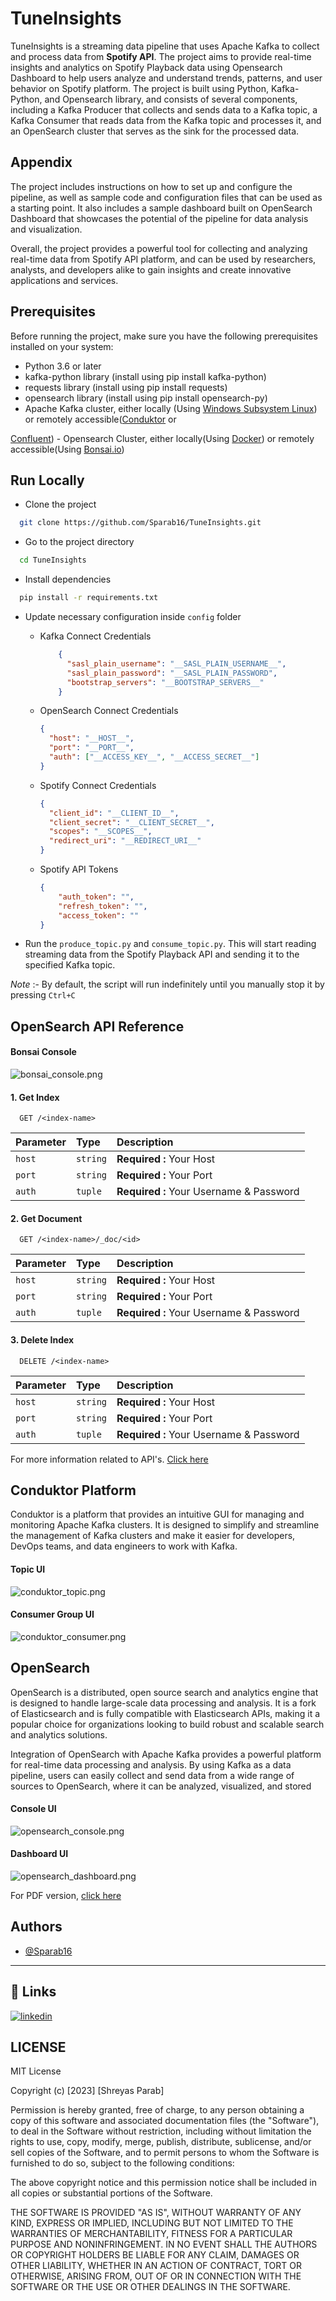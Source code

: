 # TuneInsights
TuneInsights is a streaming data pipeline that uses Apache Kafka to collect and process data from __Spotify API__. 
The project aims to provide real-time insights and analytics on Spotify Playback data using Opensearch Dashboard 
to help users analyze and understand trends, patterns, and user behavior on Spotify platform.
The project is built using Python, Kafka-Python, and Opensearch library, and consists of several 
components, including a Kafka Producer that collects and sends data to a Kafka topic, a Kafka Consumer 
that reads data from the Kafka topic and processes it, and an OpenSearch cluster that serves as the 
sink for the processed data.

## Appendix

The project includes instructions on how to set up and configure the pipeline, as well as sample code 
and configuration files that can be used as a starting point. It also includes a sample dashboard built 
on OpenSearch Dashboard that showcases the potential of the pipeline for data analysis and visualization.

Overall, the project provides a powerful tool for collecting and analyzing real-time data from Spotify API 
platform, and can be used by researchers, analysts, and developers alike to gain insights and 
create innovative applications and services.

## Prerequisites
Before running the project, make sure you have the following prerequisites installed on your system:
- Python 3.6 or later
- kafka-python library (install using pip install kafka-python)
- requests library (install using pip install requests)
- opensearch library (install using pip install opensearch-py)
- Apache Kafka cluster, either locally (Using <a href="https://www.conduktor.io/kafka/starting-kafka/">Windows Subsystem Linux</a>) or
remotely accessible(<a href="https://www.conduktor.io/kafka/how-to-start-kafka-with-conduktor/">Conduktor</a> or 
<a href="https://www.confluent.io/confluent-cloud/?utm_medium=sem&utm_source=bing&utm_campaign=ch.sem_br.brand_tp.prs_tgt.confluent-brand_mt.mbm_rgn.india_lng.eng_dv.all_con.confluent-cloud&utm_term=%2Bconfluent%20%2Bcloud&creative=&device=c&placement=&msclkid=abc6040c586011993d406050f8ae5ae1">
Confluent</a>)
- Opensearch Cluster, either locally(Using <a href="https://opensearch.org/docs/latest/install-and-configure/install-dashboards/docker/">Docker</a>)
or remotely accessible(Using <a href="https://bonsai.io/">Bonsai.io</a>)

## Run Locally

- Clone the project

```bash
  git clone https://github.com/Sparab16/TuneInsights.git
```

- Go to the project directory

```bash
  cd TuneInsights
```

- Install dependencies

```bash
  pip install -r requirements.txt
```

-  Update necessary configuration inside `config` folder

    - Kafka Connect Credentials
        ```json
            {
              "sasl_plain_username": "__SASL_PLAIN_USERNAME__",
              "sasl_plain_password": "__SASL_PLAIN_PASSWORD",
              "bootstrap_servers": "__BOOTSTRAP_SERVERS__"
            }
      ```
    - OpenSearch Connect Credentials
        ```json
        {
          "host": "__HOST__",
          "port": "__PORT__",
          "auth": ["__ACCESS_KEY__", "__ACCESS_SECRET__"]
      }
      ```
    
    - Spotify Connect Credentials
      ```json
      {
        "client_id": "__CLIENT_ID__",
        "client_secret": "__CLIENT_SECRET__",
        "scopes": "__SCOPES__",
        "redirect_uri": "__REDIRECT_URI__"
      }
      ```
      
    - Spotify API Tokens
      ```json
      {
          "auth_token": "",
          "refresh_token": "",
          "access_token": ""
      }
      ```
      
- Run the `produce_topic.py` and `consume_topic.py`. This will start reading streaming data from the 
Spotify Playback API and sending it to the specified Kafka topic.

_Note_ :- By default, the script will run indefinitely until you manually stop it by pressing ```Ctrl+C```


## OpenSearch API Reference

#### Bonsai Console

![bonsai_console.png](ref%2Fimages%2Fbonsai_console.png)

#### 1. Get Index

```http
  GET /<index-name>
```

| Parameter | Type     | Description                             |
|:----------|:---------|:----------------------------------------|
| `host`    | `string` | **Required :** Your Host                |
| `port`    | `string` | **Required :** Your Port                |
| `auth`    | `tuple`  | **Required :** Your Username & Password |


#### 2. Get Document

```http
  GET /<index-name>/_doc/<id>
```

| Parameter | Type     | Description                             |
|:----------|:---------|:----------------------------------------|
| `host`    | `string` | **Required :** Your Host                |
| `port`    | `string` | **Required :** Your Port                |
| `auth`    | `tuple`  | **Required :** Your Username & Password |

#### 3. Delete Index

```http
  DELETE /<index-name>
```

| Parameter | Type     | Description                             |
|:----------|:---------|:----------------------------------------|
| `host`    | `string` | **Required :** Your Host                |
| `port`    | `string` | **Required :** Your Port                |
| `auth`    | `tuple`  | **Required :** Your Username & Password |


For more information related to API's. <a href="https://opensearch.org/docs/latest/api-reference/index-apis/index/">
Click here</a>



## Conduktor Platform

Conduktor is a platform that provides an intuitive GUI for managing and monitoring Apache Kafka clusters. It is designed to simplify and streamline the management of Kafka clusters and make it easier for developers, DevOps teams, and data engineers to work with Kafka.


#### Topic UI
![conduktor_topic.png](ref%2Fimages%2Fconduktor_topic.png)

#### Consumer Group UI
![conduktor_consumer.png](ref%2Fimages%2Fconduktor_consumer.png)


## OpenSearch

OpenSearch is a distributed, open source search and analytics engine that is designed to handle large-scale data processing and analysis. It is a fork of Elasticsearch and is fully compatible with Elasticsearch APIs, making it a popular choice for organizations looking to build robust and scalable search and analytics solutions.

Integration of OpenSearch with Apache Kafka provides a powerful platform for real-time data processing and analysis. By using Kafka as a data pipeline, users can easily collect and send data from a wide range of sources to OpenSearch, where it can be analyzed, visualized, and stored

#### Console UI
![opensearch_console.png](ref%2Fimages%2Fopensearch_console.png)

#### Dashboard UI

![opensearch_dashboard.png](ref%2Fimages%2Fopensearch_dashboard.png)

For PDF version, [click here](ref%2Fdashboards%2FTuneInsightsAnalytics%20-%20OpenSearch%20Dashboards.pdf)

## Authors

- [@Sparab16](https://github.com/Sparab16)
----

## 🔗 Links
[![linkedin](https://img.shields.io/badge/linkedin-0A66C2?style=for-the-badge&logo=linkedin&logoColor=white)](https://www.linkedin.com/in/shrey16/)


## LICENSE

MIT License

Copyright (c) [2023] [Shreyas Parab]

Permission is hereby granted, free of charge, to any person obtaining a copy
of this software and associated documentation files (the "Software"), to deal
in the Software without restriction, including without limitation the rights
to use, copy, modify, merge, publish, distribute, sublicense, and/or sell
copies of the Software, and to permit persons to whom the Software is
furnished to do so, subject to the following conditions:

The above copyright notice and this permission notice shall be included in all
copies or substantial portions of the Software.

THE SOFTWARE IS PROVIDED "AS IS", WITHOUT WARRANTY OF ANY KIND, EXPRESS OR
IMPLIED, INCLUDING BUT NOT LIMITED TO THE WARRANTIES OF MERCHANTABILITY,
FITNESS FOR A PARTICULAR PURPOSE AND NONINFRINGEMENT. IN NO EVENT SHALL THE
AUTHORS OR COPYRIGHT HOLDERS BE LIABLE FOR ANY CLAIM, DAMAGES OR OTHER
LIABILITY, WHETHER IN AN ACTION OF CONTRACT, TORT OR OTHERWISE, ARISING FROM,
OUT OF OR IN CONNECTION WITH THE SOFTWARE OR THE USE OR OTHER DEALINGS IN THE
SOFTWARE.


